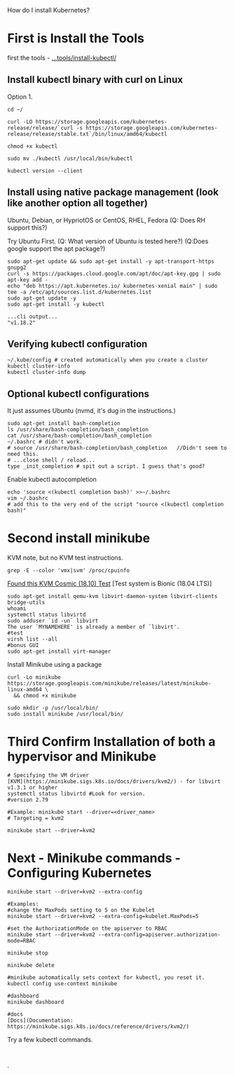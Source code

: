 How do I install Kubernetes?

# First is Install the Tools

first the tools - [...tools/install-kubectl/](https://kubernetes.io/docs/tasks/tools/install-kubectl/)


## Install kubectl binary with curl on Linux
Option 1.
```
cd ~/

curl -LO https://storage.googleapis.com/kubernetes-release/release/`curl -s https://storage.googleapis.com/kubernetes-release/release/stable.txt`/bin/linux/amd64/kubectl

chmod +x kubectl

sudo mv ./kubectl /usr/local/bin/kubectl

kubectl version --client

```

## Install using native package management (look like another option all together)

Ubuntu, Debian, or HypriotOS or CentOS, RHEL, Fedora (Q: Does RH support this?)

Try Ubuntu First. (Q: What version of Ubuntu is tested here?)
(Q:Does google support the apt package?)
```
sudo apt-get update && sudo apt-get install -y apt-transport-https gnupg2
curl -s https://packages.cloud.google.com/apt/doc/apt-key.gpg | sudo apt-key add -
echo "deb https://apt.kubernetes.io/ kubernetes-xenial main" | sudo tee -a /etc/apt/sources.list.d/kubernetes.list
sudo apt-get update -y
sudo apt-get install -y kubectl

...cli output...
"v1.18.2"

```



## Verifying kubectl configuration


```
~/.kube/config # created automatically when you create a cluster
kubectl cluster-info
kubectl cluster-info dump
```


## Optional kubectl configurations
It just assumes Ubuntu (nvmd, it's dug in the instructions.)

```
sudo apt-get install bash-completion
ls /usr/share/bash-completion/bash_completion
cat /usr/share/bash-completion/bash_completion
~/.bashrc # didn't work.
# source /usr/share/bash-completion/bash_completion   //Didn't seem to need this.
# ...close shell / reload...
type _init_completion # spit out a script. I guess that's good?
```

Enable kubectl autocompletion

```
echo 'source <(kubectl completion bash)' >>~/.bashrc
vim ~/.bashrc
# add this to the very end of the script "source <(kubectl completion bash)"
```



# Second install minikube
KVM note, but no KVM test instructions.
```
grep -E --color 'vmx|svm' /proc/cpuinfo
```

[Found this KVM Cosmic (18.10) Test](https://help.ubuntu.com/community/KVM/Installation)
[Test system is Bionic (18.04 LTS)]
```
sudo apt-get install qemu-kvm libvirt-daemon-system libvirt-clients bridge-utils
whoami
systemctl status libvirtd
sudo adduser `id -un` libvirt
The user `MYNAMEHERE' is already a member of `libvirt'.
#test
virsh list --all
#bonus GUI
sudo apt-get install virt-manager
```

Install Minikube using a package

```
curl -Lo minikube https://storage.googleapis.com/minikube/releases/latest/minikube-linux-amd64 \
  && chmod +x minikube

sudo mkdir -p /usr/local/bin/
sudo install minikube /usr/local/bin/
```


# Third Confirm Installation of both a hypervisor and Minikube

```
# Specifying the VM driver
[KVM](https://minikube.sigs.k8s.io/docs/drivers/kvm2/) - for libvirt v1.3.1 or higher
systemctl status libvirtd #Look for version.
#version 2.79

#Example: minikube start --driver=<driver_name>
# Targeting = kvm2

minikube start --driver=kvm2

```

# Next - Minikube commands - Configuring Kubernetes

```
minikube start --driver=kvm2 --extra-config

#Examples:
#change the MaxPods setting to 5 on the Kubelet
minikube start --driver=kvm2 --extra-config=kubelet.MaxPods=5

#set the AuthorizationMode on the apiserver to RBAC
minikube start --driver=kvm2 --extra-config=apiserver.authorization-mode=RBAC

minikube stop

minikube delete

#minikube automatically sets context for kubectl, you reset it.
kubectl config use-context minikube

#dashboard
minikube dashboard

#docs
[Docs](Documentation: https://minikube.sigs.k8s.io/docs/reference/drivers/kvm2/)
```

Try a few kubectl commands.
```


```











.
